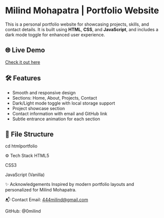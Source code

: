 # Milind Mohapatra | Portfolio Website

This is a personal portfolio website for showcasing projects, skills, and contact details. It is built using **HTML**, **CSS**, and **JavaScript**, and includes a dark mode toggle for enhanced user experience.

## 🌐 Live Demo

[Check it out here](https://github.com/0milind/htmlportfolio)

## 🛠️ Features

- Smooth and responsive design
- Sections: Home, About, Projects, Contact
- Dark/Light mode toggle with local storage support
- Project showcase section
- Contact information with email and GitHub link
- Subtle entrance animation for each section

## 📁 File Structure

cd htmlportfolio

⚙️ Tech Stack
HTML5

CSS3

JavaScript (Vanilla)

✨ Acknowledgements
Inspired by modern portfolio layouts and personalized for Milind Mohapatra.

📬 Contact
Email: 444milind@gmail.com

GitHub: @0milind


